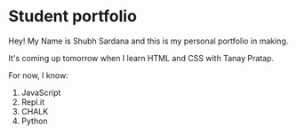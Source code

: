 # Student portfolio

Hey! My Name is Shubh Sardana and this is my personal portfolio in making.


It's coming up tomorrow when I learn HTML and CSS with Tanay Pratap.

For now, I know:

1. JavaScript
2. Repl.it
3. CHALK
4. Python